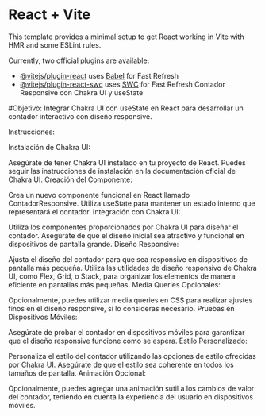 # React + Vite

This template provides a minimal setup to get React working in Vite with HMR and some ESLint rules.

Currently, two official plugins are available:

- [@vitejs/plugin-react](https://github.com/vitejs/vite-plugin-react/blob/main/packages/plugin-react/README.md) uses [Babel](https://babeljs.io/) for Fast Refresh
- [@vitejs/plugin-react-swc](https://github.com/vitejs/vite-plugin-react-swc) uses [SWC](https://swc.rs/) for Fast Refresh
Contador Responsive con Chakra UI y useState

#Objetivo: Integrar Chakra UI con useState en React para desarrollar un contador interactivo con diseño responsive.

Instrucciones:

Instalación de Chakra UI:

Asegúrate de tener Chakra UI instalado en tu proyecto de React. Puedes seguir las instrucciones de instalación en la documentación oficial de Chakra UI.
Creación del Componente:

Crea un nuevo componente funcional en React llamado ContadorResponsive.
Utiliza useState para mantener un estado interno que representará el contador.
Integración con Chakra UI:

Utiliza los componentes proporcionados por Chakra UI para diseñar el contador.
Asegúrate de que el diseño inicial sea atractivo y funcional en dispositivos de pantalla grande.
Diseño Responsive:

Ajusta el diseño del contador para que sea responsive en dispositivos de pantalla más pequeña.
Utiliza las utilidades de diseño responsivo de Chakra UI, como Flex, Grid, o Stack, para organizar los elementos de manera eficiente en pantallas más pequeñas.
Media Queries Opcionales:

Opcionalmente, puedes utilizar media queries en CSS para realizar ajustes finos en el diseño responsive, si lo consideras necesario.
Pruebas en Dispositivos Móviles:

Asegúrate de probar el contador en dispositivos móviles para garantizar que el diseño responsive funcione como se espera.
Estilo Personalizado:

Personaliza el estilo del contador utilizando las opciones de estilo ofrecidas por Chakra UI. Asegúrate de que el estilo sea coherente en todos los tamaños de pantalla.
Animación Opcional:

Opcionalmente, puedes agregar una animación sutil a los cambios de valor del contador, teniendo en cuenta la experiencia del usuario en dispositivos móviles.
